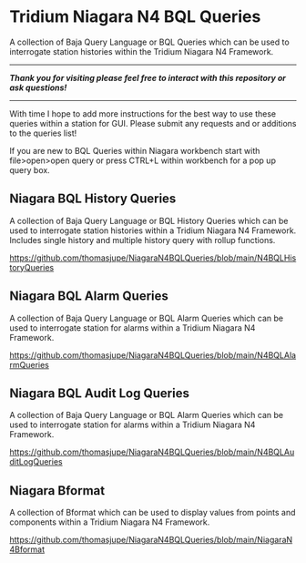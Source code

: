 # Tridium Niagara N4 BQL Queries

A collection of Baja Query Language or BQL Queries which can be used to interrogate station histories within the Tridium Niagara N4 Framework. 

*************************************************************************************************************************************
***Thank you for visiting please feel free to interact with this repository or ask questions!***
*************************************************************************************************************************************

With time I hope to add more instructions for the best way to use these queries within a station for GUI.
Please submit any requests and or additions to the queries list!

If you are new to BQL Queries within Niagara workbench start with file>open>open query or press CTRL+L within workbench for a pop up query box. 



## Niagara BQL History Queries

A collection of Baja Query Language or BQL History Queries which can be used to interrogate station histories within a Tridium Niagara N4 Framework. 
Includes single history and multiple history query with rollup functions.

<https://github.com/thomasjupe/NiagaraN4BQLQueries/blob/main/N4BQLHistoryQueries>


## Niagara BQL Alarm Queries
A collection of Baja Query Language or BQL Alarm Queries which can be used to interrogate station for alarms within a Tridium Niagara N4 Framework. 

<https://github.com/thomasjupe/NiagaraN4BQLQueries/blob/main/N4BQLAlarmQueries>

## Niagara BQL Audit Log Queries
A collection of Baja Query Language or BQL Alarm Queries which can be used to interrogate station for alarms within a Tridium Niagara N4 Framework. 


<https://github.com/thomasjupe/NiagaraN4BQLQueries/blob/main/N4BQLAuditLogQueries>


## Niagara Bformat
A collection of Bformat which can be used to display values from points and components within a Tridium Niagara N4 Framework. 

<https://github.com/thomasjupe/NiagaraN4BQLQueries/blob/main/NiagaraN4Bformat>
